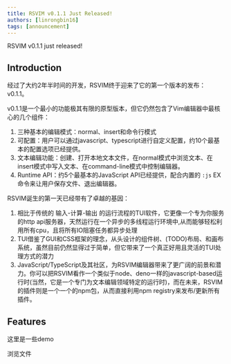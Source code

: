 ```yaml
---
title: RSVIM v0.1.1 Just Released!
authors: [linrongbin16]
tags: [announcement]
---
```


RSVIM v0.1.1 just released!

<!-- truncate -->

## Introduction

经过了大约2年半时间的开发，RSVIM终于迎来了它的第一个版本的发布：v0.1.1。

v0.1.1是一个最小的功能极其有限的原型版本，但它仍然包含了Vim编辑器中最核心的几个组件：

1. 三种基本的编辑模式：normal、insert和命令行模式
2. 可配置：用户可以通过javascript、typescript进行自定义配置，约10个最基本的配置选项已经提供。
3. 文本编辑功能：创建、打开本地文本文件，在normal模式中浏览文本、在insert模式中写入文本、在command-line模式中控制编辑器。
4. Runtime API：约5个最基本的JavaScript API已经提供，配合内置的 `:js` EX命令来让用户保存文件、退出编辑器。

RSVIM诞生的第一天已经带有了卓越的基因：

1. 相比于传统的 输入-计算-输出 的运行流程的TUI软件，它更像一个专为你服务的http api服务器，天然运行在一个异步的多线程运行环境中,从而能够轻松利用所有cpu，且将所有IO阻塞任务都异步处理
2. TUI借鉴了GUI和CSS框架的理念，从头设计的组件树、(TODO)布局、和画布系统，虽然目前仍然显得过于简单，但它带来了一个真正好用且灵活的TUI处理方式的潜力
3. JavaScript/TypeScript及其社区，为RSVIM编辑器带来了更广阔的前景和潜力。你可以把RSVIM看作一个类似于node、deno一样的javascript-based运行时(当然，它是一个专门为文本编辑领域特定的运行时)，而在未来，RSVIM的插件则是一个一个的npm包，从而直接利用npm registry来发布/更新所有插件。

## Features

这里是一些demo

浏览文件

